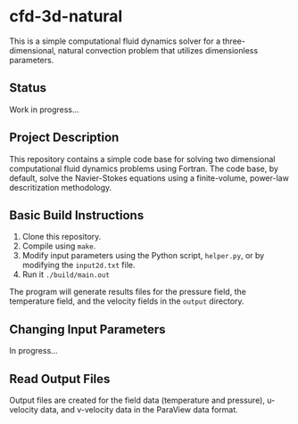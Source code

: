 # cfd-3d-natural

This is a simple computational fluid dynamics solver for a three-dimensional, natural convection problem that utilizes dimensionless parameters. 

## Status

Work in progress...

## Project Description

This repository contains a simple code base for solving two dimensional computational fluid dynamics problems using Fortran. The code base, by default, solve the Navier-Stokes equations using a finite-volume, power-law descritization methodology. 

## Basic Build Instructions

1. Clone this repository.
2. Compile using `make`.
3. Modify input parameters using the Python script, `helper.py`, or by modifying the `input2d.txt` file.
4. Run it `./build/main.out`

The program will generate results files for the pressure field, the temperature field, and the velocity fields in the `output` directory. 

## Changing Input Parameters

In progress...

## Read Output Files

Output files are created for the field data (temperature and pressure), u-velocity data, and v-velocity data in the ParaView data format. 
